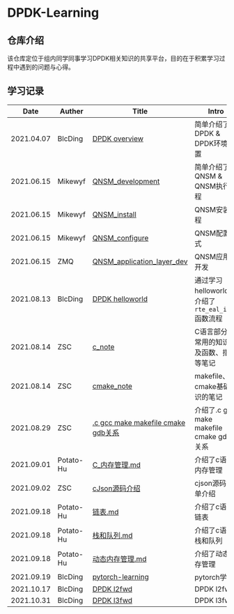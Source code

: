 # DPDK-Learning
## 仓库介绍  
该仓库定位于组内同学同事学习DPDK相关知识的共享平台，目的在于积累学习过程中遇到的问题与心得。

## 学习记录

| Date       | Auther  | Title                                                        | Intro                                            |
| ---------- | ------- | ------------------------------------------------------------ | ------------------------------------------------ |
| 2021.04.07 | BlcDing | [DPDK overview](./DPDK-learning-by-BlcDing/DPDK-overview.md) | 简单介绍了DPDK & DPDK环境配置                    |
| 2021.06.15 | Mikewyf | [QNSM_development](./qnsm_doc/QNSM_development.md)           | 简单介绍了QNSM & QNSM执行流程                    |
| 2021.06.15 | Mikewyf | [QNSM_install](./qnsm_doc/QNSM_install.md)                   | QNSM安装流程                                     |
| 2021.06.15 | Mikewyf | [QNSM_configure](./qnsm_doc/QNSM_configure.md)               | QNSM配置方式                                     |
| 2021.06.15 | ZMQ     | [QNSM_application_layer_dev](./qnsm_application_layer/qnsm_application_layer_dev.md) | QNSM应用层开发                                   |
| 2021.08.13 | BlcDing | [DPDK helloworld](./DPDK-learning-by-BlcDing/DPDK-helloworld.md) | 通过学习helloworld，介绍了`rte_eal_init`函数流程 |
| 2021.08.14 | ZSC     | [c_note](./ZSC_learning_notes/c_note.md)                     | C语言部分不常用的知识以及函数、指针等笔记        |
| 2021.08.14 | ZSC     | [cmake_note](./ZSC_learning_notes/cmake_note.md)             | makefile、cmake基础知识的笔记                    |
| 2021.08.29 | ZSC     | [.c gcc make makefile cmake gdb关系](./ZSC_learning_notes/.c_gcc_make_makefile_cmake_gdb关系.md) | 介绍了.c gcc make makefile cmake gdb关系         |
| 2021.09.01 | Potato-Hu |[C_内存管理.md](./HJX_learning_notes/C_内存管理.md)| 介绍了c语言内存管理|
| 2021.09.02 | ZSC |[cJson源码介绍](./ZSC_learning_notes/cjson_note.md)| cjson源码简单介绍 |
| 2021.09.18 | Potato-Hu |[链表.md](./HJX_learning_notes/链表.md)| 介绍了c语言链表|
| 2021.09.18 | Potato-Hu |[栈和队列.md](./HJX_learning_notes/栈和队列.md)| 介绍了c语言栈和队列|
| 2021.09.18 | Potato-Hu |[动态内存管理.md](./HJX_learning_notes/动态内存管理.md)| 介绍了动态内存管理|
| 2021.09.19 | BlcDing |[pytorch-learning](./DPDK-learning-by-BlcDing\pytorch-learning.md)| pytorch学习 |
| 2021.10.17 | BlcDing |[DPDK l2fwd](./DPDK-learning-by-BlcDing/DPDK-l2fwd.md)| DPDK l2fwd |
| 2021.10.31 | BlcDing |[DPDK l3fwd](./DPDK-learning-by-BlcDing/DPDK-l3fwd.md)| DPDK l3fwd |

